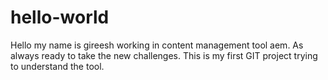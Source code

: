 # hello-world

Hello my name is gireesh working in content management tool aem. As always ready to take the new challenges.
This is my first GIT project trying to understand the tool.
